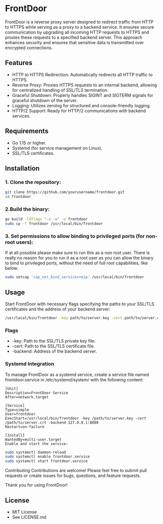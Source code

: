 # FrontDoor

FrontDoor is a reverse proxy server designed to redirect traffic from HTTP to HTTPS while serving as a proxy to a
backend service. It ensures secure communication by upgrading all incoming HTTP requests to HTTPS and proxies these
requests to a specified backend server. This approach enhances security and ensures that sensitive data is transmitted
over encrypted connections.

## Features

- HTTP to HTTPS Redirection: Automatically redirects all HTTP traffic to HTTPS.
- Reverse Proxy: Proxies HTTPS requests to an internal backend, allowing for centralized handling of SSL/TLS
  termination.
- Graceful Shutdown: Properly handles SIGINT and SIGTERM signals for graceful shutdown of the server.
- Logging: Utilizes zerolog for structured and console-friendly logging.
- HTTP/2 Support: Ready for HTTP/2 communications with backend services.

## Requirements

- Go 1.15 or higher.
- Systemd (for service management on Linux).
- SSL/TLS certificates.

## Installation

### 1. Clone the repository:

```bash
git clone https://github.com/yourusername/frontdoor.git
cd frontdoor
```

### 2.Build the binary:

```bash
go build -ldflags "-s -w" -o frontdoor
sudo cp -f frontdoor /usr/local/bin/frontdoor
```

### 3. Set permissions to allow binding to privileged ports (for non-root users):

If at all possible please make sure to run this as a non root user. There is really no reason for you to run it as a
root user as you can allow the binary to bind to privileged ports, without the need of full root capabilities, like
below:

```bash
sudo setcap 'cap_net_bind_service=+eip' /usr/local/bin/frontdoor
```

## Usage

Start FrontDoor with necessary flags specifying the paths to your SSL/TLS certificates and the address of your backend
server:

```bash
/usr/local/bin/frontdoor -key path/to/server.key -cert path/to/server.crt -backend 127.0.0.1:8080
```

### Flags

- -key: Path to the SSL/TLS private key file.
- -cert: Path to the SSL/TLS certificate file.
- -backend: Address of the backend server.

### Systemd Integration

To manage FrontDoor as a systemd service, create a service file named frontdoor.service in /etc/systemd/system/ with the
following content:

```systemd
[Unit]
Description=FrontDoor Service
After=network.target

[Service]
Type=simple
User=frontdoor
ExecStart=/usr/local/bin/frontdoor -key /path/to/server.key -cert /path/to/server.crt -backend 127.0.0.1:8080
Restart=on-failure

[Install]
WantedBy=multi-user.target
Enable and start the service:

```

```bash
sudo systemctl daemon-reload
sudo systemctl enable frontdoor.service
sudo systemctl start frontdoor.service
```

Contributing
Contributions are welcome! Please feel free to submit pull requests or create issues for bugs, questions, and feature
requests.

Thank you for using FrontDoor!

## License
- MIT License
- See LICENSE.md
